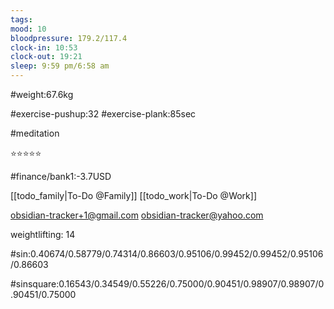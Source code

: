 ```yaml
---
tags: 
mood: 10
bloodpressure: 179.2/117.4
clock-in: 10:53
clock-out: 19:21
sleep: 9:59 pm/6:58 am
---
```


#weight:67.6kg

#exercise-pushup:32
#exercise-plank:85sec

#meditation

⭐⭐⭐⭐⭐

#finance/bank1:-3.7USD

[[todo_family|To-Do @Family]]
[[todo_work|To-Do @Work]]

obsidian-tracker+1@gmail.com
obsidian-tracker@yahoo.com

weightlifting: 14

#sin:0.40674/0.58779/0.74314/0.86603/0.95106/0.99452/0.99452/0.95106/0.86603

#sinsquare:0.16543/0.34549/0.55226/0.75000/0.90451/0.98907/0.98907/0.90451/0.75000

